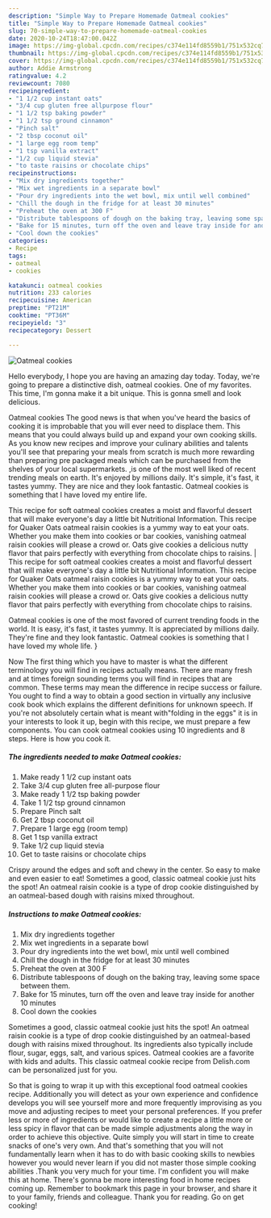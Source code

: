 ```yaml
---
description: "Simple Way to Prepare Homemade Oatmeal cookies"
title: "Simple Way to Prepare Homemade Oatmeal cookies"
slug: 70-simple-way-to-prepare-homemade-oatmeal-cookies
date: 2020-10-24T18:47:00.042Z
image: https://img-global.cpcdn.com/recipes/c374e114fd8559b1/751x532cq70/oatmeal-cookies-recipe-main-photo.jpg
thumbnail: https://img-global.cpcdn.com/recipes/c374e114fd8559b1/751x532cq70/oatmeal-cookies-recipe-main-photo.jpg
cover: https://img-global.cpcdn.com/recipes/c374e114fd8559b1/751x532cq70/oatmeal-cookies-recipe-main-photo.jpg
author: Addie Armstrong
ratingvalue: 4.2
reviewcount: 7080
recipeingredient:
- "1 1/2 cup instant oats"
- "3/4 cup gluten free allpurpose flour"
- "1 1/2 tsp baking powder"
- "1 1/2 tsp ground cinnamon"
- "Pinch salt"
- "2 tbsp coconut oil"
- "1 large egg room temp"
- "1 tsp vanilla extract"
- "1/2 cup liquid stevia"
- "to taste raisins or chocolate chips"
recipeinstructions:
- "Mix dry ingredients together"
- "Mix wet ingredients in a separate bowl"
- "Pour dry ingredients into the wet bowl, mix until well combined"
- "Chill the dough in the fridge for at least 30 minutes"
- "Preheat the oven at 300 F"
- "Distribute tablespoons of dough on the baking tray, leaving some space between them."
- "Bake for 15 minutes, turn off the oven and leave tray inside for another 10 minutes"
- "Cool down the cookies"
categories:
- Recipe
tags:
- oatmeal
- cookies

katakunci: oatmeal cookies 
nutrition: 233 calories
recipecuisine: American
preptime: "PT21M"
cooktime: "PT36M"
recipeyield: "3"
recipecategory: Dessert

---
```



![Oatmeal cookies](https://img-global.cpcdn.com/recipes/c374e114fd8559b1/751x532cq70/oatmeal-cookies-recipe-main-photo.jpg)

Hello everybody, I hope you are having an amazing day today. Today, we're going to prepare a distinctive dish, oatmeal cookies. One of my favorites. This time, I'm gonna make it a bit unique. This is gonna smell and look delicious.

Oatmeal cookies The good news is that when you've heard the basics of cooking it is improbable that you will ever need to displace them. This means that you could always build up and expand your own cooking skills. As you know new recipes and improve your culinary abilities and talents you'll see that preparing your meals from scratch is much more rewarding than preparing pre packaged meals which can be purchased from the shelves of your local supermarkets.
,is one of the most well liked of recent trending meals on earth. It's enjoyed by millions daily. It's simple, it's fast, it tastes yummy. They are nice and they look fantastic. Oatmeal cookies is something that I have loved my entire life.

This recipe for soft oatmeal cookies creates a moist and flavorful dessert that will make everyone&#39;s day a little bit Nutritional Information. This recipe for Quaker Oats oatmeal raisin cookies is a yummy way to eat your oats. Whether you make them into cookies or bar cookies, vanishing oatmeal raisin cookies will please a crowd or. Oats give cookies a delicious nutty flavor that pairs perfectly with everything from chocolate chips to raisins.
|
This recipe for soft oatmeal cookies creates a moist and flavorful dessert that will make everyone&#39;s day a little bit Nutritional Information. This recipe for Quaker Oats oatmeal raisin cookies is a yummy way to eat your oats. Whether you make them into cookies or bar cookies, vanishing oatmeal raisin cookies will please a crowd or. Oats give cookies a delicious nutty flavor that pairs perfectly with everything from chocolate chips to raisins.

Oatmeal cookies is one of the most favored of current trending foods in the world. It is easy, it's fast, it tastes yummy. It is appreciated by millions daily. They're fine and they look fantastic. Oatmeal cookies is something that I have loved my whole life.
}

Now The first thing which you have to master is what the different terminology you will find in recipes actually means. There are many fresh and at times foreign sounding terms you will find in recipes that are common. These terms may mean the difference in recipe success or failure. You ought to find a way to obtain a good section in virtually any inclusive cook book which explains the different definitions for unknown speech. If you're not absolutely certain what is meant with"folding in the eggs" it is in your interests to look it up,
begin with this recipe, we must prepare a few components. You can cook oatmeal cookies using 10 ingredients and 8 steps. Here is how you cook it.

<!--inarticleads1-->

##### The ingredients needed to make Oatmeal cookies:

1. Make ready 1 1/2 cup instant oats
1. Take 3/4 cup gluten free all-purpose flour
1. Make ready 1 1/2 tsp baking powder
1. Take 1 1/2 tsp ground cinnamon
1. Prepare Pinch salt
1. Get 2 tbsp coconut oil
1. Prepare 1 large egg (room temp)
1. Get 1 tsp vanilla extract
1. Take 1/2 cup liquid stevia
1. Get to taste raisins or chocolate chips


Crispy around the edges and soft and chewy in the center. So easy to make and even easier to eat! Sometimes a good, classic oatmeal cookie just hits the spot! An oatmeal raisin cookie is a type of drop cookie distinguished by an oatmeal-based dough with raisins mixed throughout. 

<!--inarticleads2-->

##### Instructions to make Oatmeal cookies:

1. Mix dry ingredients together
1. Mix wet ingredients in a separate bowl
1. Pour dry ingredients into the wet bowl, mix until well combined
1. Chill the dough in the fridge for at least 30 minutes
1. Preheat the oven at 300 F
1. Distribute tablespoons of dough on the baking tray, leaving some space between them.
1. Bake for 15 minutes, turn off the oven and leave tray inside for another 10 minutes
1. Cool down the cookies


Sometimes a good, classic oatmeal cookie just hits the spot! An oatmeal raisin cookie is a type of drop cookie distinguished by an oatmeal-based dough with raisins mixed throughout. Its ingredients also typically include flour, sugar, eggs, salt, and various spices. Oatmeal cookies are a favorite with kids and adults. This classic oatmeal cookie recipe from Delish.com can be personalized just for you. 

So that is going to wrap it up with this exceptional food oatmeal cookies recipe. Additionally you will detect as your own experience and confidence develops you will see yourself more and more frequently improvising as you move and adjusting recipes to meet your personal preferences. If you prefer less or more of ingredients or would like to create a recipe a little more or less spicy in flavor that can be made simple adjustments along the way in order to achieve this objective. Quite simply you will start in time to create snacks of one's very own. And that's something that you will not fundamentally learn when it has to do with basic cooking skills to newbies however you would never learn if you did not master those simple cooking abilities .Thank you very much for your time. I'm confident you will make this at home. There's gonna be more interesting food in home recipes coming up. Remember to bookmark this page in your browser, and share it to your family, friends and colleague. Thank you for reading. Go on get cooking!
